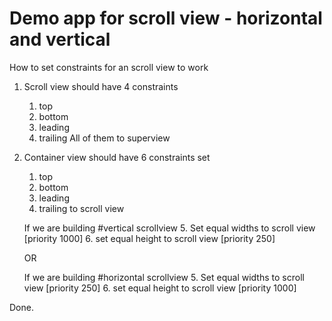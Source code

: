 #  Demo app for scroll view - horizontal and vertical

How to set constraints for an scroll view to work

1. Scroll view should have 4 constraints
    1. top
    2. bottom
    3. leading
    4. trailing
All of them to superview 

2. Container view should have 6 constraints set
    1. top
    2. bottom
    3. leading
    4. trailing
to scroll view
   
   If we are building  #vertical scrollview
    5. Set equal widths to scroll view [priority 1000]
    6. set equal height to scroll view [priority 250]
    
    OR
   
   If we are building  #horizontal scrollview
    5. Set equal widths to scroll view [priority 250]
    6. set equal height to scroll view [priority 1000]


Done.
